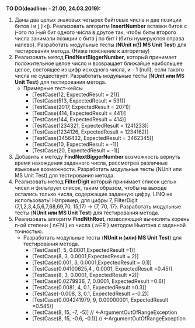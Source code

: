 **TO DO(deadline: - 21.00, 24.03.2019):**
1.	Даны два целых знаковых четырех байтовых числа и две позиции битов i и j (i<j). Реализовать алгоритм <b>InsertNumber</b> вставки битов с j-ого по i-ый бит одного числа в другое так, чтобы биты второго числа занимали позиции с бита j по бит i (биты нумеруются справа налево). Разработать модульные тесты (<b>NUnit и(!) MS Unit Test</b>) для тестирования метода. (Ниже пояснение к алгоритму)
2.	Реализовать метод <b>FindNextBiggerNumber</b>, который принимает положительное целое число и возвращает ближайше наибольшее целое, состоящее из цифр исходного числа, и - 1 (null), если такого числа не существует. Разработать модульные тесты (<b>NUnit или MS Unit Test</b>) для тестирования метода.
	- Примерные тест-кейсы
		- [TestCase(12, ExpectedResult = 21)]
		- [TestCase(513, ExpectedResult = 531)]
		- [TestCase(2017, ExpectedResult = 2071)]
		- [TestCase(414, ExpectedResult = 441)]
		- [TestCase(144, ExpectedResult = 414)]
		- [TestCase(1234321, ExpectedResult = 1241233)]
		- [TestCase(1234126, ExpectedResult = 1234162)]
		- [TestCase(3456432, ExpectedResult = 3462345)]
		- [TestCase(10, ExpectedResult = -1)]           	
		- [TestCase(20, ExpectedResult = -1)]
3.	Добавить к методу <b>FindNextBiggerNumber</b> возможность вернуть время нахождения заданного числа, рассмотрев различные языковые возможности. Разработать модульные тесты (NUnit или MS Unit Test) для тестирования метода.
4.	Реализовать метод <b>FilterDigit</b> который принимает список целых чисел и фильтрует список, таким образом, чтобы на выходе остались только числа, содержащие заданную цифру. LINQ не использовать! Например, для цифры 7, FilterDigit (7,1,2,3,4,5,6,7,68,69,70, 15,17) -> {7, 70, 17}. Разработать модульные тесты (<b>NUnit или MS Unit Test</b>) для тестирования метода. 
5.	Реализовать алгоритм <b>FindNthRoot</b>, позволяющий вычислять корень n-ой степени ( n∈N ) из числа ( a∈R ) методом Ньютона с заданной точностью. 
	- Разработать модульные тесты (<b>NUnit и (или) MS Unit Test</b>) для тестирования метода. 
		- [TestCase(1, 5, 0.0001,ExpectedResult =1)]
		- [TestCase(8, 3, 0.0001,ExpectedResult = 2)]
		- [TestCase(0.001, 3, 0.0001,ExpectedResult = 0.1)]
		- [TestCase(0.04100625,4 , 0.0001, ExpectedResult =0.45)]
		- [TestCase(8, 3, 0.0001, ExpectedResult =2)]
		- [TestCase(0.0279936, 7, 0.0001, ExpectedResult =0.6)]
		- [TestCase(0.0081, 4, 0.1, ExpectedResult =0.3)]
		- [TestCase(-0.008, 3, 0.1, ExpectedResult =-0.2)]
		- [TestCase(0.004241979, 9, 0.00000001, ExpectedResult =0.545)]
		- [TestCase(8, 15, -7, -5)]	// <-ArgumentOutOfRangeException
		- [TestCase(8, 15, -0.6, -0.1)]	// <-ArgumentOutOfRangeException

